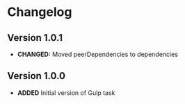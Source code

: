 # Changelog

## Version 1.0.1

- **CHANGED:** Moved peerDependencies to dependencies

## Version 1.0.0

- **ADDED** Initial version of Gulp task